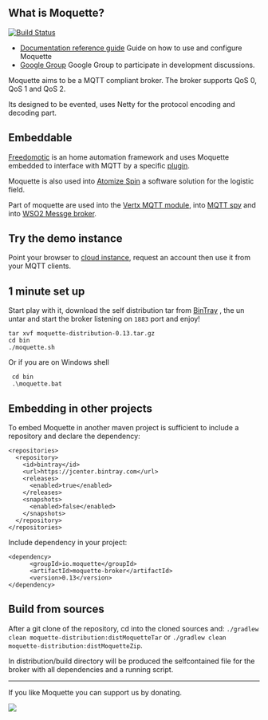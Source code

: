
## What is Moquette?

[![Build Status](https://api.travis-ci.org/moquette-io/moquette.svg?branch=master)](https://travis-ci.org/moquette-io/moquette)

* [Documentation reference guide](http://moquette-io.github.io/moquette/) Guide on how to use and configure Moquette
* [Google Group](https://groups.google.com/forum/#!forum/moquette-mqtt) Google Group to participate in development discussions.

Moquette aims to be a MQTT compliant broker. The broker supports QoS 0, QoS 1 and QoS 2.

Its designed to be evented, uses Netty for the protocol encoding and decoding part.
 
## Embeddable

[Freedomotic](https://www.freedomotic-iot.com/) is an home automation framework and uses Moquette embedded to interface with MQTT by a specific [plugin](https://freedomotic-user-manual.readthedocs.io/en/latest/plugins/mqtt-broker.html). 

Moquette is also used into [Atomize Spin](http://atomizesoftware.com/spin) a software solution for the logistic field.

Part of moquette are used into the [Vertx MQTT module](https://github.com/giovibal/vertx-mqtt-broker-mod), into [MQTT spy](http://kamilfb.github.io/mqtt-spy/)
and into [WSO2 Messge broker](http://techexplosives-pamod.blogspot.it/2014/05/mqtt-transport-architecture-wso2-mb-3x.html).

## Try the demo instance

Point your browser to [cloud instance](http://broker.moquette.io), request an account then use it from your MQTT clients.

## 1 minute set up

Start play with it, download the self distribution tar from [BinTray](https://bintray.com/artifact/download/andsel/generic/moquette-0.13.tar.gz) ,
the un untar and start the broker listening on `1883` port and enjoy!

```
tar xvf moquette-distribution-0.13.tar.gz
cd bin
./moquette.sh
```

Or if you are on Windows shell

```
 cd bin
 .\moquette.bat
```

## Embedding in other projects

To embed Moquette in another maven project is sufficient to include a repository and declare the dependency: 

```
<repositories>
  <repository>
    <id>bintray</id>
    <url>https://jcenter.bintray.com</url>
    <releases>
      <enabled>true</enabled>
    </releases>
    <snapshots>
      <enabled>false</enabled>
    </snapshots>
  </repository>
</repositories>
```

Include dependency in your project: 

```
<dependency>
      <groupId>io.moquette</groupId>
      <artifactId>moquette-broker</artifactId>
      <version>0.13</version>
</dependency>
```

## Build from sources


After a git clone of the repository, cd into the cloned sources and: `./gradlew clean moquette-distribution:distMoquetteTar` or
`./gradlew clean moquette-distribution:distMoquetteZip`.


In distribution/build directory will be produced the selfcontained file for the broker with all dependencies and a running script. 
  

---

If you like Moquette you can support us by donating.

<a href="https://paypal.me/andsel">
  <img src="https://cloud.githubusercontent.com/assets/743833/23549988/02d66ccc-000f-11e7-8764-a257b21377bd.gif">
</a>

